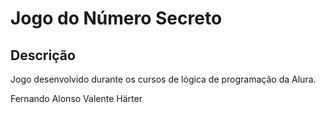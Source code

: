 <h1>Jogo do Número Secreto</h1>
<h2>Descrição</h2>
<p>Jogo desenvolvido durante os cursos de lógica de programação da Alura.</p>
<div>
  Fernando Alonso Valente Härter
</div>
